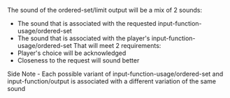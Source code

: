The sound of the ordered-set/limit output will be a mix of 2 sounds:
- The sound that is associated with the requested input-function-usage/ordered-set
- The sound that is associated with the player's input-function-usage/ordered-set
That will meet 2 requirements:
- Player's choice will be acknowledged
- Closeness to the request will sound better

Side Note - Each possible variant of input-function-usage/ordered-set and input-function/output is associated with a different variation of the same sound